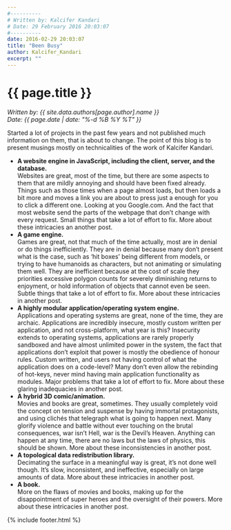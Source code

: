 ```yaml
---
#----------
# Written by: Kalcifer Kandari
# Date: 29 February 2016 20:03:07
#----------
date: 2016-02-29 20:03:07
title: "Been Busy"
author: Kalcifer_Kandari
excerpt: ""
---
```

# {{ page.title }}
*Written by: {{ site.data.authors[page.author].name }}*  
*Date: {{ page.date | date: "%-d %B %Y %T" }}*

Started a lot of projects in the past few years and not published much information on them, that is about to change. The point of this blog is to present musings mostly on technicalities of the work of Kalcifer Kandari.

- **A website engine in JavaScript, including the client, server, and the database.**  
Websites are great, most of the time, but there are some aspects to them that are mildly annoying and should have been fixed already. Things such as those times when a page almost loads, but then loads a bit more and moves a link you are about to press just a enough for you to click a different one. Looking at you Google.com. And the fact that most website send the parts of the webpage that don’t change with every request. Small things that take a lot of effort to fix. More about these intricacies an another post.
- **A game engine.**  
Games are great, not that much of the time actually, most are in denial or do things inefficiently. They are in denial because many don’t present what is the case, such as ‘hit boxes’ being different from models, or trying to have humanoids as characters, but not animating or simulating them well. They are inefficient because at the cost of scale they priorities excessive polygon counts for severely diminishing returns to enjoyment, or hold information of objects that cannot even be seen. Subtle things that take a lot of effort to fix. More about these intricacies in another post.
- **A highly modular application/operating system engine.**  
Applications and operating systems are great, none of the time, they are archaic. Applications are incredibly insecure, mostly custom written per application, and not cross-platform, what year is this? Insecurity extends to operating systems, applications are rarely properly sandboxed and have almost unlimited power in the system, the fact that applications don’t exploit that power is mostly the obedience of honour rules. Custom written, and users not having control of what the application does on a code-level? Many don’t even allow the rebinding of hot-keys, never mind having main application functionality as modules. Major problems that take a lot of effort to fix. More about these glaring inadequacies in another post.
- **A hybrid 3D comic/animation.**  
Movies and books are great, sometimes. They usually completely void the concept on tension and suspense by having immortal protagonists, and using clichés that telegraph what is going to happen next. Many glorify violence and battle without ever touching on the brutal consequences, war isn’t Hell, war is the Devil’s Heaven. Anything can happen at any time, there are no laws but the laws of physics, this should be shown. More about these inconsistencies in another post.
- **A topological data redistribution library.**  
Decimating the surface in a meaningful way is great, it’s not done well though. It’s slow, inconsistent, and ineffective, especially on large amounts of data. More about these intricacies in another post.
- **A book.**  
More on the flaws of movies and books, making up for the disappointment of super heroes and the oversight of their powers. More about these intricacies in another post.

{% include footer.html %}